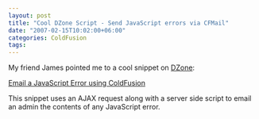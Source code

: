 ```yaml
---
layout: post
title: "Cool DZone Script - Send JavaScript errors via CFMail"
date: "2007-02-15T10:02:00+06:00"
categories: ColdFusion 
tags: 
---
```


My friend James pointed me to a cool snippet on <a href="http://www.dzone.com">DZone</a>:

<a href="http://snippets.dzone.com/posts/show/3156">Email a JavaScript Error using ColdFusion</a>

This snippet uses an AJAX request along with a server side script to email an admin the contents of any JavaScript error.